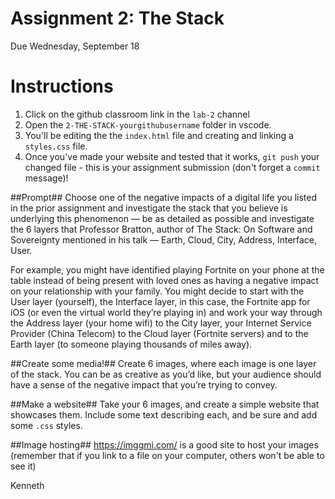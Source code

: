 # Assignment 2: The Stack
Due Wednesday, September 18

# Instructions
1. Click on the github classroom link in the `lab-2` channel
2. Open the `2-THE-STACK-yourgithubusername` folder in vscode.
3. You'll be editing the the `index.html` file and creating and linking a `styles.css` file. 
4. Once you've made your website and tested that it works, `git push` your changed file - this is your assignment submission (don't forget a `commit` message)!

##Prompt##
Choose one of the negative impacts of a digital life you listed in the prior assignment and investigate the stack that you believe is underlying this phenomenon — be as detailed as possible and investigate the 6 layers that Professor Bratton, author of The Stack: On Software and Sovereignty mentioned in his talk — Earth, Cloud, City, Address, Interface, User. 

For example, you might have identified playing Fortnite on your phone at the table instead of being present with loved ones as having a negative impact on your relationship with your family. You might decide to start with the User layer (yourself), the Interface layer, in this case, the Fortnite app for iOS (or even the virtual world they’re playing in) and work your way through the Address layer (your home wifi) to the City layer, your Internet Service Provider (China Telecom) to the Cloud layer (Fortnite servers) and to the Earth layer (to someone playing thousands of miles away).

##Create some media!##
Create 6 images, where each image is one layer of the stack. You can be as creative as you’d like, but your audience should have a sense of the negative impact that you’re trying to convey. 

##Make a website##
Take your 6 images, and create a simple website that showcases them. Include some text describing each, and be sure and add some `.css` styles.

##Image hosting##
https://imggmi.com/ is a good site to host your images (remember that if you link to a file on your computer, others won't be able to see it)

Kenneth